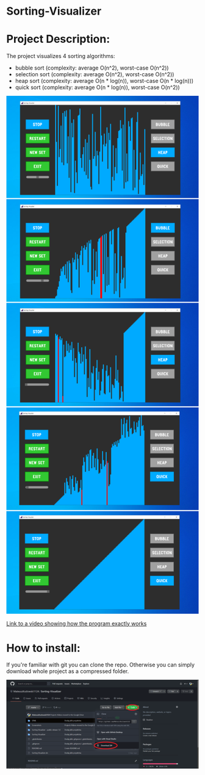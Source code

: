 # Sorting-Visualizer

# Project Description:
The project visualizes 4 sorting algorithms:
* bubble sort (complexity: average O(n^2), worst-case O(n^2))
* selection sort (complexity: average O(n^2), worst-case O(n^2))
* heap sort (complexity: average O(n * log(n)), worst-case O(n * log(n)))
* quick sort (complexity: average O(n * log(n)), worst-case O(n^2))

![start](Screenshots//start.png)
![bubble sort](Screenshots//bubble_sort.png)
![heap sort](Screenshots//heap_sort.png)
![quick sort](Screenshots//quick_sort.png)
![sorted](Screenshots//sorted.png)

[Link to a video showing how the program exactly works](https://drive.google.com/file/d/1XjvD9-YS4mgZVFMnHF7xkKef7lpws2R3/view?usp=sharing)

# How to install:
If you're familiar with git you can clone the repo. Otherwise you can simply download whole project as a compressed folder.

![download](Screenshots//download.png)
